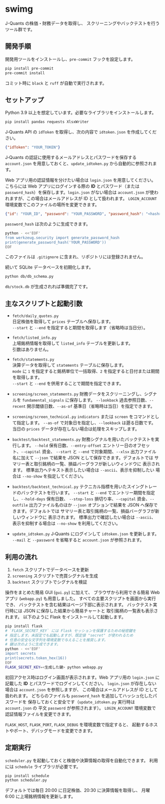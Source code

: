 # swimg

J-Quants の株価・財務データを取得し、
スクリーニングやバックテストを行うツール群です。

## 開発手順

開発用ツールをインストールし、`pre-commit` フックを設定します。

```bash
pip install pre-commit
pre-commit install
```

コミット時に `black` と `ruff` が自動で実行されます。

## セットアップ

Python 3.9 以上を想定しています。必要なライブラリをインストールします。

```bash
pip install pandas requests XlsxWriter
```

J‑Quants API の `idToken` を取得し、次の内容で `idtoken.json` を作成してください。

```json
{"idToken": "YOUR_TOKEN"}
```

J‑Quants の認証に使用するメールアドレスとパスワードを保存する
`account.json` を用意しておくと、`update_idtoken.py` から自動的に参照されます。

Web アプリ用の認証情報を分けたい場合は `login.json` を用意してください。
こちらには Web アプリにログインする際の **ID** とパスワード（または
`password_hash`）を保存します。`login.json` がない場合は `account.json`
が使われますが、この場合はメールアドレスが ID として扱われます。
`LOGIN_ACCOUNT` 環境変数でこのファイルの場所を変更できます。

```json
{"id": "YOUR_ID", "password": "YOUR_PASSWORD", "password_hash": "<hash>"}
```
`password_hash` は次のように生成できます。

```bash
python - <<'EOF'
from werkzeug.security import generate_password_hash
print(generate_password_hash('YOUR_PASSWORD'))
EOF
```

このファイルは `.gitignore` に含まれ、リポジトリには登録されません。

続いて SQLite データベースを初期化します。

```bash
python db/db_schema.py
```
`db/stock.db` が生成されれば準備完了です。

## 主なスクリプトと起動引数

* `fetch/daily_quotes.py`  
  日足株価を取得して `prices` テーブルへ保存します。  
  `--start` と `--end` を指定すると期間を取得します（省略時は当日分）。

* `fetch/listed_info.py`  
  上場銘柄情報を取得して `listed_info` テーブルを更新します。  
  引数はありません。

* `fetch/statements.py`  
  決算データを取得して `statements` テーブルに保存します。  
  `mode` に `1` を指定すると銘柄単位で一括取得、`2` を指定すると日付または期間を取得します。  
  `--start` と `--end` を併用することで期間を指定できます。
* `screening/screen_statements.py`
  財務データをスクリーニングし、シグナルを `fundamental_signals` に保存します。
  `--lookback` 過去参照日数、`--recent` 開示閾値日数、`--as-of` 基準日（省略時は当日）を指定できます。
* `screening/screen_technical.py`
  `indicators` または `screen` をコマンドとして指定します。
  `--as-of` で対象日を指定し、`--lookback` は遡る日数です。
  当日の `prices` データが存在しない場合は処理をスキップします。
* `backtest/backtest_statements.py`
  財務シグナルを用いたバックテストを実行します。
  `--hold` 保有日数、`--entry-offset` エントリー日のオフセット、`--capital` 資金、
  `--start` と `--end` で対象期間、`--xlsx` 出力ファイル名に加えて
  `--json` で結果を JSON として保存できます。デフォルトでは
  サマリー表と取引銘柄の一覧、損益バーグラフが新しいウィンドウに
  表示されます。
  標準出力へテキスト表示したい場合は `--ascii`、表示を抑制したい
  場合は `--no-show` を指定してください。
* `backtest/backtest_technical.py`
  テクニカル指標を用いたスイングトレードのバックテストを行います。
  `--start` と `--end` でエントリー期間を指定し、`--hold-days` 保有日数、
  `--stop-loss` 損切り率、`--capital` 資金、`--outfile` 出力ファイル名のほか
  `--json` オプションで結果を JSON へ保存できます。デフォルトでは
  サマリー表と取引銘柄の一覧、損益バーグラフが新しいウィンドウに
  表示されます。
  標準出力で確認したい場合は `--ascii`、表示を抑制する場合は
  `--no-show` を利用してください。
* `update_idtoken.py`
  J‑Quants にログインして `idtoken.json` を更新します。
  `--mail` と `--password` を省略すると `account.json` が参照されます。

## 利用の流れ

1. `fetch` スクリプトでデータベースを更新
2. `screening` スクリプトで売買シグナルを生成
3. `backtest` スクリプトでシグナルを検証

操作をまとめた簡易 GUI (`gui.py`) に加えて、
ブラウザから利用できる簡易 Web アプリ (`webapp.py`) も用意しました。
すべての主要スクリプトを画面から実行でき、
バックテストを含む結果はページ下部に表示されます。
バックテスト実行時には JSON に保存した結果から簡易チャートと
取引銘柄の一覧表も表示されます。
以下のように Flask をインストールして起動します。

```bash
pip install flask
# `FLASK_SECRET_KEY` には Flask セッションを保護するための秘密鍵を
# 指定します。未設定でも起動しますが、既定値 "secret" が使われるため
# 任意の安全な文字列を環境変数で与えることを推奨します。
# 鍵は次のように生成できます。
python - <<'EOF'
import secrets
print(secrets.token_hex(16))
EOF
FLASK_SECRET_KEY=<生成した鍵> python webapp.py
```

初回アクセス時はログイン画面が表示されます。Web アプリ用の
`login.json` に記載した **ID** とパスワードでログインしてください。
`login.json` が存在しない場合は `account.json` を参照しますが、
この場合はメールアドレスが ID として扱われます。
どちらのファイルも `password_hash` を追加してハッシュ化したパスワードを
保存しておくと安全です（`update_idtoken.py` 実行時は `account.json` の
平文 `password` が参照されます）。
`LOGIN_ACCOUNT` 環境変数で認証情報ファイルを変更できます。

`FLASK_HOST`, `FLASK_PORT`, `FLASK_DEBUG` を環境変数で指定すると、
起動するホストやポート、デバッグモードを変更できます。

## 定期実行

`scheduler.py` を起動しておくと株価や決算情報の取得を自動化できます。
利用には `schedule` ライブラリが必要です。

```bash
pip install schedule
python scheduler.py
```

デフォルトでは毎日 20:00 に日足株価、20:30 に決算情報を取得し、
月曜 6:00 に上場銘柄情報を更新します。

